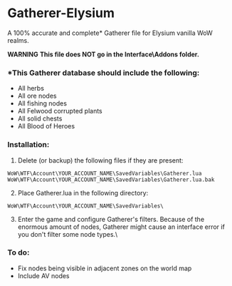 # Gatherer-Elysium
A 100% accurate and complete* Gatherer file for Elysium vanilla WoW realms.

**WARNING**
**This file does NOT go in the Interface\Addons folder.**

### *This Gatherer database should include the following:
- All herbs
- All ore nodes
- All fishing nodes
- All Felwood corrupted plants
- All solid chests
- All Blood of Heroes


### Installation:
1. Delete (or backup) the following files if they are present:
```
WoW\WTF\Account\YOUR_ACCOUNT_NAME\SavedVariables\Gatherer.lua
WoW\WTF\Account\YOUR_ACCOUNT_NAME\SavedVariables\Gatherer.lua.bak
```

2. Place Gatherer.lua in the following directory:
```
WoW\WTF\Account\YOUR_ACCOUNT_NAME\SavedVariables\
```

3. Enter the game and configure Gatherer's filters. Because of the enormous amount of nodes, Gatherer might cause an interface error if you don't filter some node types.\

### To do:
- Fix nodes being visible in adjacent zones on the world map
- Include AV nodes